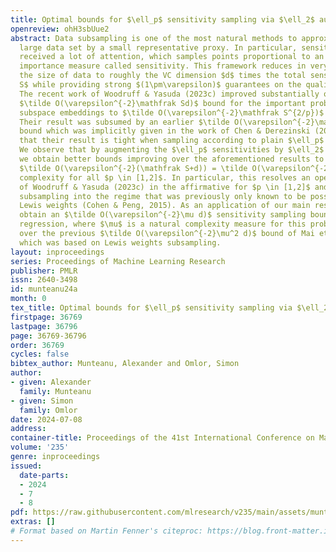 ```yaml
---
title: Optimal bounds for $\ell_p$ sensitivity sampling via $\ell_2$ augmentation
openreview: ohH3sbUue2
abstract: Data subsampling is one of the most natural methods to approximate a massively
  large data set by a small representative proxy. In particular, sensitivity sampling
  received a lot of attention, which samples points proportional to an individual
  importance measure called sensitivity. This framework reduces in very general settings
  the size of data to roughly the VC dimension $d$ times the total sensitivity $\mathfrak
  S$ while providing strong $(1\pm\varepsilon)$ guarantees on the quality of approximation.
  The recent work of Woodruff & Yasuda (2023c) improved substantially over the general
  $\tilde O(\varepsilon^{-2}\mathfrak Sd)$ bound for the important problem of $\ell_p$
  subspace embeddings to $\tilde O(\varepsilon^{-2}\mathfrak S^{2/p})$ for $p\in[1,2]$.
  Their result was subsumed by an earlier $\tilde O(\varepsilon^{-2}\mathfrak Sd^{1-p/2})$
  bound which was implicitly given in the work of Chen & Derezinski (2021). We show
  that their result is tight when sampling according to plain $\ell_p$ sensitivities.
  We observe that by augmenting the $\ell_p$ sensitivities by $\ell_2$ sensitivities,
  we obtain better bounds improving over the aforementioned results to optimal linear
  $\tilde O(\varepsilon^{-2}(\mathfrak S+d)) = \tilde O(\varepsilon^{-2}d)$ sampling
  complexity for all $p \in [1,2]$. In particular, this resolves an open question
  of Woodruff & Yasuda (2023c) in the affirmative for $p \in [1,2]$ and brings sensitivity
  subsampling into the regime that was previously only known to be possible using
  Lewis weights (Cohen & Peng, 2015). As an application of our main result, we also
  obtain an $\tilde O(\varepsilon^{-2}\mu d)$ sensitivity sampling bound for logistic
  regression, where $\mu$ is a natural complexity measure for this problem. This improves
  over the previous $\tilde O(\varepsilon^{-2}\mu^2 d)$ bound of Mai et al. (2021)
  which was based on Lewis weights subsampling.
layout: inproceedings
series: Proceedings of Machine Learning Research
publisher: PMLR
issn: 2640-3498
id: munteanu24a
month: 0
tex_title: Optimal bounds for $\ell_p$ sensitivity sampling via $\ell_2$ augmentation
firstpage: 36769
lastpage: 36796
page: 36769-36796
order: 36769
cycles: false
bibtex_author: Munteanu, Alexander and Omlor, Simon
author:
- given: Alexander
  family: Munteanu
- given: Simon
  family: Omlor
date: 2024-07-08
address:
container-title: Proceedings of the 41st International Conference on Machine Learning
volume: '235'
genre: inproceedings
issued:
  date-parts:
  - 2024
  - 7
  - 8
pdf: https://raw.githubusercontent.com/mlresearch/v235/main/assets/munteanu24a/munteanu24a.pdf
extras: []
# Format based on Martin Fenner's citeproc: https://blog.front-matter.io/posts/citeproc-yaml-for-bibliographies/
---
```

